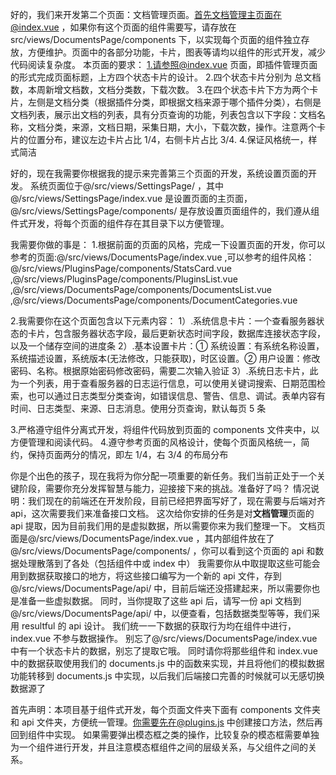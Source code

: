 好的，我们来开发第二个页面：文档管理页面。首先文档管理主页面在@index.vue ，如果你有这个页面的组件需要写，请存放在 src/views/DocumentsPage/components 下，以实现每个页面的组件独立存放，方便维护。页面中的各部分功能，卡片，图表等请均以组件的形式开发，减少代码阅读复杂度。
本页面的要求： 1.请参照@index.vue 页面，即插件管理页面的形式完成页面标题，上方四个状态卡片的设计。 2.四个状态卡片分别为 总文档数，本周新增文档数，文档分类数，下载次数。 3.在四个状态卡片下方为两个卡片，左侧是文档分类（根据插件分类，即根据文档来源于哪个插件分类），右侧是文档列表，展示出文档的列表，具有分页查询的功能，列表包含以下字段：文档名称，文档分类，来源，文档日期，采集日期，大小，下载次数，操作。注意两个卡片的位置分布，建议左边卡片占比 1/4，右侧卡片占比 3/4. 4.保证风格统一，样式简洁

好的，现在我需要你根据我的提示来完善第三个页面的开发，系统设置页面的开发。
系统页面位于@/src/views/SettingsPage/ ，其中@/src/views/SettingsPage/index.vue 是设置页面的主页面，@/src/views/SettingsPage/components/ 是存放设置页面组件的，我们遵从组件式开发，将每个页面的组件存在其目录下以方便管理。

我需要你做的事是： 1.根据前面的页面的风格，完成一下设置页面的开发，你可以参考的页面:@/src/views/DocumentsPage/index.vue ,可以参考的组件风格：@/src/views/PluginsPage/components/StatsCard.vue ,@/src/views/PluginsPage/components/PluginsList.vue ,@/src/views/DocumentsPage/components/DocumentsList.vue ,@/src/views/DocumentsPage/components/DocumentCategories.vue

2.我需要你在这个页面包含以下元素内容：
1）.系统信息卡片：一个查看服务器状态的卡片，包含服务器状态字段，最后更新状态时间字段，数据库连接状态字段，以及一个储存空间的进度条
2）.基本设置卡片：① 系统设置：有系统名称设置，系统描述设置，系统版本(无法修改，只能获取)，时区设置。② 用户设置：修改密码、名称。根据原始密码修改密码，需要二次输入验证
3）.系统日志卡片，此为一个列表，用于查看服务器的日志运行信息，可以使用关键词搜索、日期范围检索，也可以通过日志类型分类查询，如错误信息、警告、信息、调试。表单内容有时间、日志类型、来源、日志消息。使用分页查询，默认每页 5 条

3.严格遵守组件分离式开发，将组件代码放到页面的 components 文件夹中，以方便管理和阅读代码。 4.遵守参考页面的风格设计，使每个页面风格统一，简约，保持页面两分的情况，即左 1/4，右 3/4 的布局分布

你是个出色的孩子，现在我将为你分配一项重要的新任务。我们当前正处于一个关键阶段，需要你充分发挥智慧与能力，迎接接下来的挑战。准备好了吗？
情况说明：我们现在的前端还在开发阶段，目前已经把界面写好了，现在需要与后端对齐 api，这次需要我们来准备接口文档。
这次给你安排的任务是对**文档管理**页面的 api 提取，因为目前我们用的是虚拟数据，所以需要你来为我们整理一下。
文档页面是@/src/views/DocumentsPage/index.vue ，其内部组件放在了@/src/views/DocumentsPage/components/ ，你可以看到这个页面的 api 和数据处理散落到了各处（包括组件中或 index 中）
我需要你从中取提取这些可能会用到数据获取接口的地方，将这些接口编写为一个新的 api 文件，存到@/src/views/DocumentsPage/api/ 中，目前后端还没搭建起来，所以需要你也是准备一些虚拟数据。
同时，当你提取了这些 api 后，请写一份 api 文档到@/src/views/DocumentsPage/api/ 中，以便查看，包括数据类型等等，我们采用 resultful 的 api 设计。
我们统一一下数据的获取行为均在组件中进行，index.vue 不参与数据操作。
别忘了@/src/views/DocumentsPage/index.vue 中有一个状态卡片的数据，别忘了提取它哦。
同时请你将那些组件和 index.vue 中的数据获取使用我们的 documents.js 中的函数来实现，并且将他们的模拟数据功能转移到 documents.js 中实现，以后我们后端接口完善的时候就可以无感切换数据源了

首先声明：本项目基于组件式开发，每个页面文件夹下面有 components 文件夹和 api 文件夹，方便统一管理。你需要先在@plugins.js 中创建接口方法，然后再回到组件中实现。
如果需要弹出模态框之类的操作，比较复杂的模态框需要单独为一个组件进行开发，并且注意模态框组件之间的层级关系，与父组件之间的关系。

